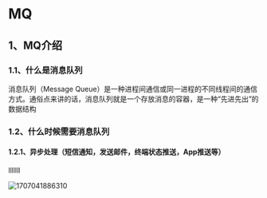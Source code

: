 # MQ

## 1、MQ介绍

### 1.1、什么是消息队列

消息队列（Message Queue）是一种进程间通信或同一进程的不同线程间的通信方式。通俗点来讲的话，消息队列就是一个存放消息的容器，是一种“先进先出”的数据结构

### 1.2、什么时候需要消息队列

#### 1.2.1、异步处理（短信通知，发送邮件，终端状态推送，App推送等）

lllllll

![1707041886310](D:\Java\myProject\yanjinlu163.github.io\yanjinlu163.github.io\docs\assets\1707041886310.png)